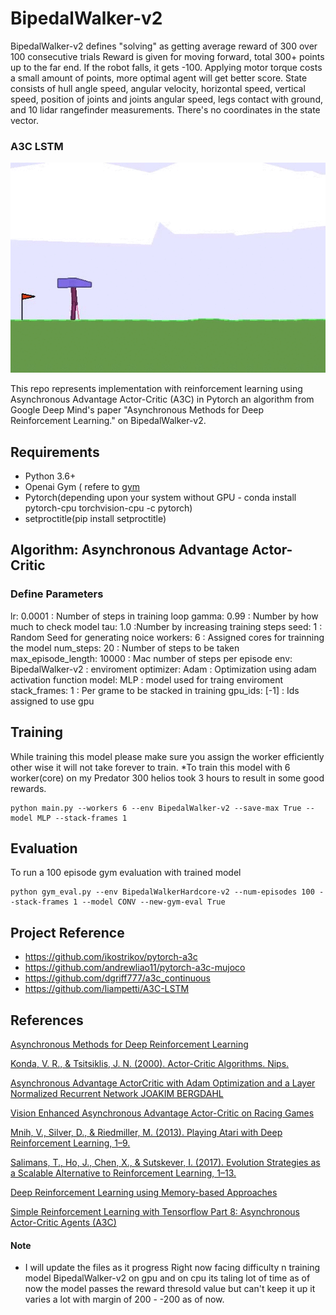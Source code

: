 # BipedalWalker-v2

BipedalWalker-v2 defines "solving" as getting average reward of 300 over 100 consecutive trials
Reward is given for moving forward, total 300+ points up to the far end. If the robot falls, it gets -100. Applying motor torque costs a small amount of points, more optimal agent will get better score. State consists of hull angle speed, angular velocity, horizontal speed, vertical speed, position of joints and joints angular speed, legs contact with ground, and 10 lidar rangefinder measurements. There's no coordinates in the state vector.

### A3C LSTM

![A3C LSTM playing BipedalWalker-v2](https://github.com/ksajan/BipedalWalker-v2/blob/master/Demo/BipedalWalker.gif)

This repo represents implementation with reinforcement learning using Asynchronous Advantage Actor-Critic (A3C) in Pytorch an algorithm from Google Deep Mind's paper "Asynchronous Methods for Deep Reinforcement Learning." on BipedalWalker-v2.

## Requirements

- Python 3.6+
- Openai Gym ( refere to [gym](https://github.com/openai/gym)
- Pytorch(depending upon your system without GPU - conda install pytorch-cpu torchvision-cpu -c pytorch)
- setproctitle(pip install setproctitle)

## Algorithm: Asynchronous Advantage Actor-Critic

### Define Parameters

lr: 0.0001 : Number of steps in training loop
gamma: 0.99 : Number by how much to check model 
tau: 1.0 :Number by increasing training steps
seed: 1 : Random Seed for generating noice
workers: 6 : Assigned cores for trainning the model
num_steps: 20 : Number of steps to be taken
max_episode_length: 10000 : Mac number of steps per episode
env: BipedalWalker-v2 : enviroment
optimizer: Adam : Optimization using adam activation function
model: MLP : model used for traing enviroment
stack_frames: 1 : Per grame to be stacked in training
gpu_ids: [-1] : Ids assigned to use gpu
  
 ## Training
 
 While training this model please make sure you assign the worker efficiently other wise it will not take forever to train.
 *To train this model with 6 worker(core) on my Predator 300 helios took 3 hours to result in some good rewards.
```
python main.py --workers 6 --env BipedalWalker-v2 --save-max True --model MLP --stack-frames 1
```
## Evaluation

To run a 100 episode gym evaluation with trained model
```
python gym_eval.py --env BipedalWalkerHardcore-v2 --num-episodes 100 --stack-frames 1 --model CONV --new-gym-eval True
```

## Project Reference

- https://github.com/ikostrikov/pytorch-a3c
- https://github.com/andrewliao11/pytorch-a3c-mujoco
- https://github.com/dgriff777/a3c_continuous
- https://github.com/liampetti/A3C-LSTM


## References

[Asynchronous Methods for Deep Reinforcement Learning][1]

[Konda, V. R., & Tsitsiklis, J. N. (2000). Actor-Critic Algorithms. Nips.][2]

[Asynchronous Advantage ActorCritic with Adam Optimization and a Layer Normalized Recurrent Network JOAKIM BERGDAHL][3]

[Vision Enhanced Asynchronous Advantage Actor-Critic on Racing Games][4]

[Mnih, V., Silver, D., & Riedmiller, M. (2013). Playing Atari with Deep Reinforcement Learning, 1–9.][5]

[Salimans, T., Ho, J., Chen, X., & Sutskever, I. (2017). Evolution Strategies as a Scalable Alternative to Reinforcement Learning, 1–13.][6]

[Deep Reinforcement Learning using Memory-based Approaches][7]

[Simple Reinforcement Learning with Tensorflow Part 8: Asynchronous Actor-Critic Agents (A3C)][8]

<!-- Links -->

[1]: https://arxiv.org/pdf/1602.01783.pdf
[2]: http://web.mit.edu/jnt/www/Papers/J094-03-kon-actors.pdf
[3]: https://pdfs.semanticscholar.org/06e2/afbb05ee7f7c7a04de2869ca417155f9f5ae.pdf
[4]: http://cs231n.stanford.edu/reports/2017/pdfs/617.pdf
[5]: https://www.cs.toronto.edu/~vmnih/docs/dqn.pdf
[6]: https://arxiv.org/pdf/1703.03864.pdf
[7]: http://cs231n.stanford.edu/reports/2017/pdfs/618.pdf
[8]: https://medium.com/emergent-future/simple-reinforcement-learning-with-tensorflow-part-8-asynchronous-actor-critic-agents-a3c-c88f72a5e9f2


#### Note
- I will update the files as it progress Right now facing difficulty n training model BipedalWalker-v2 on gpu and on cpu its taling lot of time as of now the model passes the reward thresold value but can't keep it up it varies a lot with margin of 200 - -200 as of now.
